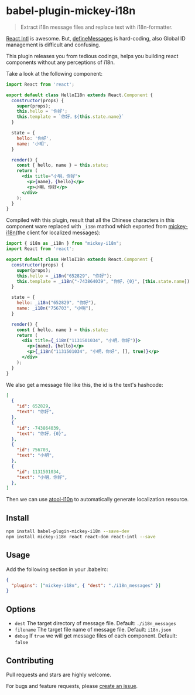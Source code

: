 # babel-plugin-mickey-i18n

> Extract i18n message files and replace text with i18n-formatter.

[React Intl](https://github.com/yahoo/react-intl) is awesome. But, [defineMessages](https://github.com/yahoo/react-intl/wiki/API#definemessages) is hard-coding, also Global ID management is difficult and confusing.

This plugin releases you from tedious codings, helps you building react components without any perceptions of i18n.

Take a look at the following component:

```jsx
import React from 'react';

export default class HelloI18n extends React.Component {
  constructor(props) {
    super(props);
    this.hello = '你好';
    this.template = `你好，${this.state.name}`
  }

  state = {
    hello: '你好',
    name: '小明',
  }

  render() {
    const { hello, name } = this.state;
    return (
      <div title="小明，你好">
        <p>{name}，{hello}</p>
        <p>小明，你好</p>
      </div>
    );
  }
}
```

Compiled with this plugin, result that all the Chinese characters in this component ware replaced with `_i18n` mathod which exported from [mickey-i18n](https://github.com/mickeyjsx/mickey-i18n)(the client for localized messages):

```jsx
import { i18n as _i18n } from "mickey-i18n";
import React from 'react';

export default class HelloI18n extends React.Component {
  constructor(props) {
    super(props);
    this.hello = _i18n("652829", "你好");
    this.template = _i18n("-743864039", "你好，{0}", [this.state.name])
  }

  state = {
    hello: _i18n("652829", "你好"),
    name: _i18n("756703", "小明"),
  }

  render() {
    const { hello, name } = this.state;
    return (
      <div title={_i18n("1131501034", "小明，你好")}>
        <p>{name}，{hello}</p>
        <p>{_i18n("1131501034", "小明，你好", [], true)}</p>
      </div>
    );
  }
}
```

We also get a message file like this, the id is the text's hashcode:

```json
[
  {
    "id": 652829,
    "text": "你好",
  },
  {
    "id": -743864039,
    "text": "你好，{0}",
  },
  {
    "id": 756703,
    "text": "小明",
  },
  {
    "id": 1131501034,
    "text": "小明，你好",
  },
]
```

Then we can use [atool-l10n](https://github.com/ant-tool/atool-l10n) to automatically generate localization resource.

## Install

```bash
npm install babel-plugin-mickey-i18n --save-dev
npm install mickey-i18n react react-dom react-intl --save
```

## Usage

Add the following section in your .babelrc:

```json
{
  "plugins": ["mickey-i18n", { "dest": "./i18n_messages" }]
}
```

## Options

- `dest` The target directory of message file. Default: `./i18n_messages`
- `filename` The target file name of message file. Default: `i18n.json`
- `debug` If `true` we will get message files of each component. Default: `false`

## Contributing

Pull requests and stars are highly welcome.

For bugs and feature requests, please [create an issue](https://github.com/mickeyjsx/babel-plugin-mickey-i18n/issues/new).
